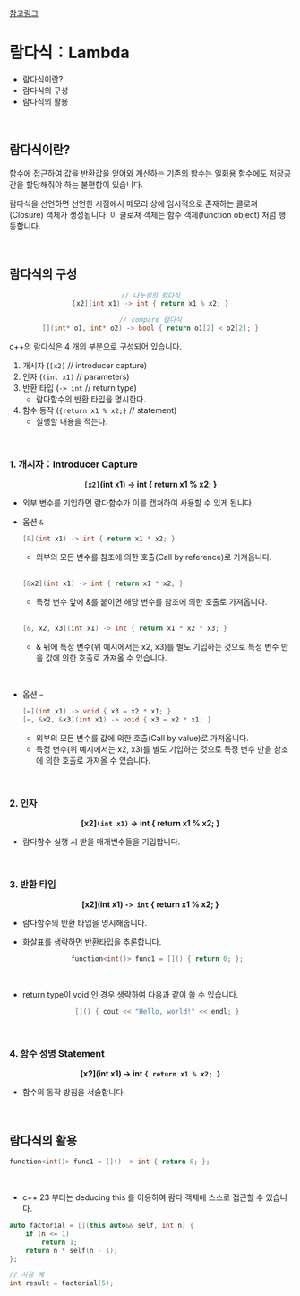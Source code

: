[참고링크](https://modoocode.com/196)

# 람다식：Lambda

- 람다식이란?
- 람다식의 구성
- 람다식의 활용

<br />

## 람다식이란?

함수에 접근하여 값을 반환값을 얻어와 계산하는 기존의 함수는 일회용 함수에도 저장공간을 할당해줘야 하는 불편함이 있습니다.

람다식을 선언하면 선언한 시점에서 메모리 상에 임시적으로 존재하는 클로져 (Closure) 객체가 생성됩니다. 이 클로져 객체는 함수 객체(function object) 처럼 행동합니다.

<br />

## 람다식의 구성

<center>

```cpp
// 나눗셈의 람다식
[x2](int x1) -> int { return x1 % x2; }

// compare 람다식
[](int* o1, int* o2) -> bool { return o1[2] < o2[2]; }
```

</center>
c++의 람다식은 4 개의 부분으로 구성되어 있습니다.

<br/>

1. 개시자 (`[x2]` // introducer capture)
2. 인자 (`(int x1)` // parameters)
3. 반환 타입 (`-> int` // return type)
   - 람다함수의 반환 타입을 명시한다.
4. 함수 동작 (`{return x1 % x2;}` // statement)
   - 실행할 내용을 적는다.

<br />

### 1. 개시자：Introducer Capture

<center>

<b> `[x2]`(int x1) -> int { return x1 % x2; } </b>

</center>

- 외부 변수를 기입하면 람다함수가 이를 캡쳐하여 사용할 수 있게 됩니다.
- 옵션 `&`

  ```cpp
  [&](int x1) -> int { return x1 * x2; }
  ```

  - 외부의 모든 변수를 참조에 의한 호출(Call by reference)로 가져옵니다.

  <br/>

  ```cpp
  [&x2](int x1) -> int { return x1 * x2; }
  ```

  - 특정 변수 앞에 &를 붙이면 해당 변수를 참조에 의한 호출로 가져옵니다.

  <br/>

  ```cpp
  [&, x2, x3](int x1) -> int { return x1 * x2 * x3; }
  ```

  - & 뒤에 특정 변수(위 예시에서는 x2, x3)를 별도 기입하는 것으로 특정 변수 만을 값에 의한 호출로 가져올 수 있습니다.

<br/>

- 옵션 `=`

  ```cpp
  [=](int x1) -> void { x3 = x2 * x1; }
  [=, &x2, &x3](int x1) -> void { x3 = x2 * x1; }
  ```

  - 외부의 모든 변수를 값에 의한 호출(Call by value)로 가져옵니다.
  - 특정 변수(위 예시에서는 x2, x3)를 별도 기입하는 것으로 특정 변수 만을 참조에 의한 호출로 가져올 수 있습니다.

<br />

### 2. 인자

<center>

<b> [x2]`(int x1)` -> int { return x1 % x2; } </b>

</center>

- 람다함수 실행 시 받을 매개변수들을 기입합니다.

<br />

### 3. 반환 타입

<center>

<b> [x2](int x1) `-> int` { return x1 % x2; } </b>

</center>

- 람다함수의 반환 타입을 명시해줍니다.
- 화살표를 생략하면 반환타입을 추론합니다.

  <center>

  ```cpp
  function<int()> func1 = []() { return 0; };
  ```

  </center>

<br />

- return type이 void 인 경우 생략하여 다음과 같이 쓸 수 있습니다.
  <center>

  ```cpp
  []() { cout << "Hello, world!" << endl; }
  ```

  </center>

<br />

### 4. 함수 성명 Statement

<center>

<b> [x2](int x1) -> int `{ return x1 % x2; }` </b>

</center>

- 함수의 동작 방침을 서술합니다.

<br />

## 람다식의 활용

```cpp
function<int()> func1 = []() -> int { return 0; };
```

<br />

- c++ 23 부터는 deducing this 를 이용하여 람다 객체에 스스로 접근할 수 있습니다.

```cpp
auto factorial = [](this auto&& self, int n) {
    if (n <= 1)
        return 1;
    return n * self(n - 1);
};

// 사용 예
int result = factorial(5);
```
